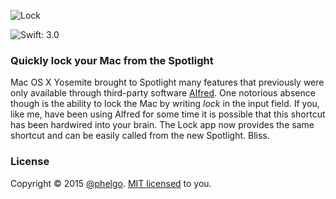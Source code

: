 ![Lock](https://phelgo.github.io/assets/github-lock-header.png)

![Swift: 3.0](https://img.shields.io/badge/Swift-3.0-blue.svg?style=flat)

### Quickly lock your Mac from the Spotlight
Mac OS X Yosemite brought to Spotlight many features that previously were only available through third-party software [Alfred](http://www.alfredapp.com/). One notorious absence though is the ability to lock the Mac by writing _lock_ in the input field. If you, like me, have been using Alfred for some time it is possible that this shortcut has been hardwired into your brain. The Lock app now provides the same shortcut and can be easily called from the new Spotlight. Bliss.

### License
Copyright © 2015 [@phelgo](https://twitter.com/phelgo). [MIT licensed](http://www.opensource.org/licenses/MIT) to you.
